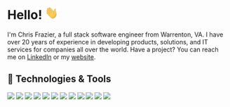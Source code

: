# Hello! <img src="https://raw.githubusercontent.com/chrisfrazier0/chrisfrazier0/main/wave.gif" width="30px" height="30px">

I'm Chris Frazier, a full stack software engineer from Warrenton, VA. I have over 20 years of experience in developing
products, solutions, and IT services for companies all over the world. Have a project? You can reach me on
[LinkedIn][1.1] or my [website][1.0].

## 🔧 Technologies & Tools

![](https://img.shields.io/badge/OS-OS_X-informational?style=flat&logo=apple&logoColor=white&color=335C8B)
![](https://img.shields.io/badge/Shell-ZSH-informational?style=flat&logo=gnu-bash&logoColor=white&color=335C8B)
![](https://img.shields.io/badge/Editor-VSCode-informational?style=flat&logo=visualstudio&logoColor=white&color=335C8B)
![](https://img.shields.io/badge/Code-Rust-informational?style=flat&logo=rust&logoColor=white&color=335C8B)
![](https://img.shields.io/badge/Code-GoLang-informational?style=flat&logo=go&logoColor=white&color=335C8B)
![](https://img.shields.io/badge/Code-JavaScript-informational?style=flat&logo=javascript&logoColor=white&color=335C8B)
![](https://img.shields.io/badge/Code-TypeScript-informational?style=flat&logo=typescript&logoColor=white&color=335C8B)
![](https://img.shields.io/badge/Tools-Docker-informational?style=flat&logo=docker&logoColor=white&color=335C8B)
![](https://img.shields.io/badge/Tools-Kubernetes-informational?style=flat&logo=kubernetes&logoColor=white&color=335C8B)
![](https://img.shields.io/badge/Cloud-AWS-informational?style=flat&logo=amazonaws&logoColor=white&color=335C8B)
![](https://img.shields.io/badge/Cloud-DO-informational?style=flat&logo=digitalocean&logoColor=white&color=335C8B)
![](https://img.shields.io/badge/Cloud-CloudFlare-informational?style=flat&logo=cloudflare&logoColor=white&color=335C8B)

<!-- social links -->

[1.0]: https://frazier.software
[1.1]: https://linkedin.com/in/chrisfrazier0
